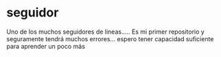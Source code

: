 # seguidor
Uno de los muchos seguidores de lineas.....
Es mi primer repositorio y seguramente tendrá muchos errores... espero tener capacidad suficiente para aprender un poco más
